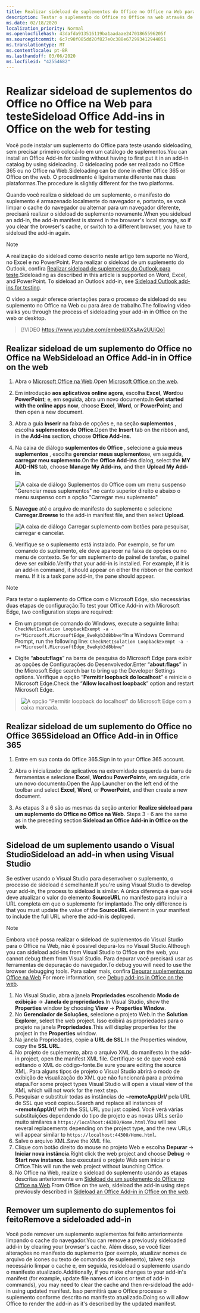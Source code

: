 ```yaml
---
title: Realizar sideload de suplementos do Office no Office na Web para teste
description: Testar o suplemento do Office no Office na web através de sideloading
ms.date: 02/18/2020
localization_priority: Normal
ms.openlocfilehash: 43dafda913516119ba1aadaae24701865596205f
ms.sourcegitcommit: 6c7c98f085dd20f827e0c388e672993412944851
ms.translationtype: MT
ms.contentlocale: pt-BR
ms.lasthandoff: 03/06/2020
ms.locfileid: "42554682"
---
```

# <a name="sideload-office-add-ins-in-office-on-the-web-for-testing"></a><span data-ttu-id="181eb-103">Realizar sideload de suplementos do Office no Office na Web para teste</span><span class="sxs-lookup"><span data-stu-id="181eb-103">Sideload Office Add-ins in Office on the web for testing</span></span>

<span data-ttu-id="181eb-104">Você pode instalar um suplemento do Office para teste usando sideloading, sem precisar primeiro colocá-lo em um catálogo de suplementos.</span><span class="sxs-lookup"><span data-stu-id="181eb-104">You can install an Office Add-in for testing without having to first put it in an add-in catalog by using sideloading.</span></span> <span data-ttu-id="181eb-105">O sideloading pode ser realizado no Office 365 ou no Office na Web.</span><span class="sxs-lookup"><span data-stu-id="181eb-105">Sideloading can be done in either Office 365 or Office on the web.</span></span> <span data-ttu-id="181eb-106">O procedimento é ligeiramente diferente nas duas plataformas.</span><span class="sxs-lookup"><span data-stu-id="181eb-106">The procedure is slightly different for the two platforms.</span></span>

<span data-ttu-id="181eb-107">Quando você realiza o sideload de um suplemento, o manifesto do suplemento é armazenado localmente do navegador e, portanto, se você limpar o cache do navegador ou alternar para um navegador diferente, precisará realizar o sideload do suplemento novamente.</span><span class="sxs-lookup"><span data-stu-id="181eb-107">When you sideload an add-in, the add-in manifest is stored in the browser's local storage, so if you clear the browser's cache, or switch to a different browser, you have to sideload the add-in again.</span></span>

> [!NOTE]
> <span data-ttu-id="181eb-p102">A realização do sideload como descrito neste artigo tem suporte no Word, no Excel e no PowerPoint. Para realizar o sideload de um suplemento do Outlook, confira [Realizar sideload de suplementos do Outlook para teste](../outlook/sideload-outlook-add-ins-for-testing.md).</span><span class="sxs-lookup"><span data-stu-id="181eb-p102">Sideloading as described in this article is supported on Word, Excel, and PowerPoint. To sideload an Outlook add-in, see [Sideload Outlook add-ins for testing](../outlook/sideload-outlook-add-ins-for-testing.md).</span></span>

<span data-ttu-id="181eb-110">O vídeo a seguir oferece orientações para o processo de sideload do seu suplemento no Office na Web ou para área de trabalho.</span><span class="sxs-lookup"><span data-stu-id="181eb-110">The following video walks you through the process of sideloading your add-in in Office on the web or desktop.</span></span>

> [!VIDEO https://www.youtube.com/embed/XXsAw2UUiQo]

## <a name="sideload-an-office-add-in-in-office-on-the-web"></a><span data-ttu-id="181eb-111">Realizar sideload de um suplemento do Office no Office na Web</span><span class="sxs-lookup"><span data-stu-id="181eb-111">Sideload an Office Add-in in Office on the web</span></span>

1. <span data-ttu-id="181eb-112">Abra o [Microsoft Office na Web](https://office.live.com/).</span><span class="sxs-lookup"><span data-stu-id="181eb-112">Open [Microsoft Office on the web](https://office.live.com/).</span></span>

2. <span data-ttu-id="181eb-113">Em introdução **aos aplicativos online agora**, escolha **Excel**, **Word**ou **PowerPoint**; e, em seguida, abra um novo documento.</span><span class="sxs-lookup"><span data-stu-id="181eb-113">In **Get started with the online apps now**, choose **Excel**, **Word**, or **PowerPoint**; and then open a new document.</span></span>

3. <span data-ttu-id="181eb-114">Abra a guia **Inserir** na faixa de opções e, na seção **suplementos** , escolha **suplementos do Office**.</span><span class="sxs-lookup"><span data-stu-id="181eb-114">Open the **Insert** tab on the ribbon and, in the **Add-ins** section, choose **Office Add-ins**.</span></span>

4. <span data-ttu-id="181eb-115">Na caixa de diálogo **suplementos do Office** , selecione a guia **meus suplementos** , escolha **gerenciar meus suplementos**e, em seguida, **carregar meu suplemento**.</span><span class="sxs-lookup"><span data-stu-id="181eb-115">On the **Office Add-ins** dialog, select the **MY ADD-INS** tab, choose **Manage My Add-ins**, and then **Upload My Add-in**.</span></span>

    ![A caixa de diálogo Suplementos do Office com um menu suspenso "Gerenciar meus suplementos" no canto superior direito e abaixo o menu suspenso com a opção "Carregar meu suplemento"](../images/office-add-ins-my-account.png)

5. <span data-ttu-id="181eb-117">**Navegue** até o arquivo de manifesto do suplemento e selecione **Carregar**.</span><span class="sxs-lookup"><span data-stu-id="181eb-117">**Browse** to the add-in manifest file, and then select **Upload**.</span></span>

    ![A caixa de diálogo Carregar suplemento com botões para pesquisar, carregar e cancelar.](../images/upload-add-in.png)

6. <span data-ttu-id="181eb-p103">Verifique se o suplemento está instalado. Por exemplo, se for um comando do suplemento, ele deve aparecer na faixa de opções ou no menu de contexto. Se for um suplemento de painel de tarefas, o painel deve ser exibido.</span><span class="sxs-lookup"><span data-stu-id="181eb-p103">Verify that your add-in is installed. For example, if it is an add-in command, it should appear on either the ribbon or the context menu. If it is a task pane add-in, the pane should appear.</span></span>

> [!NOTE]
><span data-ttu-id="181eb-122">Para testar o suplemento do Office com o Microsoft Edge, são necessárias duas etapas de configuração:</span><span class="sxs-lookup"><span data-stu-id="181eb-122">To test your Office Add-in with Microsoft Edge, two configuration steps are required:</span></span> 
>
> - <span data-ttu-id="181eb-123">Em um prompt de comando do Windows, execute a seguinte linha: `CheckNetIsolation LoopbackExempt -a -n="Microsoft.MicrosoftEdge_8wekyb3d8bbwe"`</span><span class="sxs-lookup"><span data-stu-id="181eb-123">In a Windows Command Prompt, run the following line: `CheckNetIsolation LoopbackExempt -a -n="Microsoft.MicrosoftEdge_8wekyb3d8bbwe"`</span></span>
>
> - <span data-ttu-id="181eb-124">Digite “**about:flags**” na barra de pesquisa do Microsoft Edge para exibir as opções de Configurações do Desenvolvedor.</span><span class="sxs-lookup"><span data-stu-id="181eb-124">Enter “**about:flags**” in the Microsoft Edge search bar to bring up the Developer Settings options.</span></span>  <span data-ttu-id="181eb-125">Verifique a opção “**Permitir loopback do localhost**” e reinicie o Microsoft Edge.</span><span class="sxs-lookup"><span data-stu-id="181eb-125">Check the “**Allow localhost loopback**” option and restart Microsoft Edge.</span></span>

>    ![A opção “Permitir loopback do localhost” do Microsoft Edge com a caixa marcada.](../images/allow-localhost-loopback.png)

## <a name="sideload-an-office-add-in-in-office-365"></a><span data-ttu-id="181eb-127">Realizar sideload de um suplemento do Office no Office 365</span><span class="sxs-lookup"><span data-stu-id="181eb-127">Sideload an Office Add-in in Office 365</span></span>

1. <span data-ttu-id="181eb-128">Entre em sua conta do Office 365.</span><span class="sxs-lookup"><span data-stu-id="181eb-128">Sign in to your Office 365 account.</span></span>

2. <span data-ttu-id="181eb-129">Abra o inicializador de aplicativos na extremidade esquerda da barra de ferramentas e selecione **Excel**, **Word**ou **PowerPoint**e, em seguida, crie um novo documento.</span><span class="sxs-lookup"><span data-stu-id="181eb-129">Open the App Launcher on the left end of the toolbar and select **Excel**, **Word**, or **PowerPoint**, and then create a new document.</span></span>

3. <span data-ttu-id="181eb-130">As etapas 3 a 6 são as mesmas da seção anterior **Realize sideload para um suplemento do Office no Office na Web**. </span><span class="sxs-lookup"><span data-stu-id="181eb-130">Steps 3 - 6 are the same as in the preceding section **Sideload an Office Add-in in Office on the web**.</span></span>

## <a name="sideload-an-add-in-when-using-visual-studio"></a><span data-ttu-id="181eb-131">Sideload de um suplemento usando o Visual Studio</span><span class="sxs-lookup"><span data-stu-id="181eb-131">Sideload an add-in when using Visual Studio</span></span>

<span data-ttu-id="181eb-132">Se estiver usando o Visual Studio para desenvolver o suplemento, o processo de sideload é semelhante.</span><span class="sxs-lookup"><span data-stu-id="181eb-132">If you're using Visual Studio to develop your add-in, the process to sideload is similar.</span></span> <span data-ttu-id="181eb-133">A única diferença é que você deve atualizar o valor do elemento **SourceURL** no manifesto para incluir a URL completa em que o suplemento for implantado.</span><span class="sxs-lookup"><span data-stu-id="181eb-133">The only difference is that you must update the value of the **SourceURL** element in your manifest to include the full URL where the add-in is deployed.</span></span>

> [!NOTE]
> <span data-ttu-id="181eb-134">Embora você possa realizar o sideload de suplementos do Visual Studio para o Office na Web, não é possível depurá-los no Visual Studio.</span><span class="sxs-lookup"><span data-stu-id="181eb-134">Although you can sideload add-ins from Visual Studio to Office on the web, you cannot debug them from Visual Studio.</span></span> <span data-ttu-id="181eb-135">Para depurar você precisará usar as ferramentas de depuração do navegador.</span><span class="sxs-lookup"><span data-stu-id="181eb-135">To debug you will need to use the browser debugging tools.</span></span> <span data-ttu-id="181eb-136">Para saber mais, confira [Depurar suplementos no Office na Web](debug-add-ins-in-office-online.md).</span><span class="sxs-lookup"><span data-stu-id="181eb-136">For more information, see [Debug add-ins in Office on the web](debug-add-ins-in-office-online.md).</span></span>

1. <span data-ttu-id="181eb-137">No Visual Studio, abra a janela **Propriedades** escolhendo **Modo de exibição** -> **Janela de propriedades**.</span><span class="sxs-lookup"><span data-stu-id="181eb-137">In Visual Studio, show the **Properties** window by choosing **View** -> **Properties Window**.</span></span>
2. <span data-ttu-id="181eb-138">No **Gerenciador de Soluções**, selecione o projeto Web.</span><span class="sxs-lookup"><span data-stu-id="181eb-138">In the **Solution Explorer**, select the web project.</span></span> <span data-ttu-id="181eb-139">Isso exibirá as propriedades para o projeto na janela **Propriedades**.</span><span class="sxs-lookup"><span data-stu-id="181eb-139">This will display properties for the project in the **Properties** window.</span></span>
3. <span data-ttu-id="181eb-140">Na janela Propriedades, copie a **URL de SSL**.</span><span class="sxs-lookup"><span data-stu-id="181eb-140">In the Properties window, copy the **SSL URL**.</span></span>
4. <span data-ttu-id="181eb-141">No projeto de suplemento, abra o arquivo XML do manifesto.</span><span class="sxs-lookup"><span data-stu-id="181eb-141">In the add-in project, open the manifest XML file.</span></span> <span data-ttu-id="181eb-142">Certifique-se de que você está editando o XML do código-fonte.</span><span class="sxs-lookup"><span data-stu-id="181eb-142">Be sure you are editing the source XML.</span></span> <span data-ttu-id="181eb-143">Para alguns tipos de projeto o Visual Studio abrirá o modo de exibição de visualização do XML que não funcionará para a próxima etapa.</span><span class="sxs-lookup"><span data-stu-id="181eb-143">For some project types Visual Studio will open a visual view of the XML which will not work for the next step.</span></span>
5. <span data-ttu-id="181eb-144">Pesquisar e substituir todas as instâncias de **~remoteAppUrl/** pela URL de SSL que você copiou.</span><span class="sxs-lookup"><span data-stu-id="181eb-144">Search and replace all instances of **~remoteAppUrl/** with the SSL URL you just copied.</span></span> <span data-ttu-id="181eb-145">Você verá várias substituições dependendo do tipo de projeto e as novas URLs serão muito similares a `https://localhost:44300/Home.html`.</span><span class="sxs-lookup"><span data-stu-id="181eb-145">You will see several replacements depending on the project type, and the new URLs will appear similar to `https://localhost:44300/Home.html`.</span></span>
6. <span data-ttu-id="181eb-146">Salve o arquivo XML.</span><span class="sxs-lookup"><span data-stu-id="181eb-146">Save the XML file.</span></span>
7. <span data-ttu-id="181eb-147">Clique com botão direito do mouse no projeto Web e escolha **Depurar** -> **Iniciar nova instância**.</span><span class="sxs-lookup"><span data-stu-id="181eb-147">Right click the web project and choose **Debug** -> **Start new instance**.</span></span> <span data-ttu-id="181eb-148">Isso executará o projeto Web sem iniciar o Office.</span><span class="sxs-lookup"><span data-stu-id="181eb-148">This will run the web project without launching Office.</span></span>
8. <span data-ttu-id="181eb-149">No Office na Web, realize o sideload do suplemento usando as etapas descritas anteriormente em [Sideload de um suplemento do Office no Office na Web](#sideload-an-office-add-in-in-office-on-the-web).</span><span class="sxs-lookup"><span data-stu-id="181eb-149">From Office on the web, sideload the add-in using steps previously described in [Sideload an Office Add-in in Office on the web](#sideload-an-office-add-in-in-office-on-the-web).</span></span>

## <a name="remove-a-sideloaded-add-in"></a><span data-ttu-id="181eb-150">Remover um suplemento do suplementos foi feito</span><span class="sxs-lookup"><span data-stu-id="181eb-150">Remove a sideloaded add-in</span></span>

<span data-ttu-id="181eb-151">Você pode remover um suplemento suplementos foi feito anteriormente limpando o cache do navegador.</span><span class="sxs-lookup"><span data-stu-id="181eb-151">You can remove a previously sideloaded add-in by clearing your browser's cache.</span></span> <span data-ttu-id="181eb-152">Além disso, se você fizer alterações no manifesto do suplemento (por exemplo, atualizar nomes de arquivo de ícones ou texto de comandos de suplemento), talvez seja necessário limpar o cache e, em seguida, resideload o suplemento usando o manifesto atualizado.</span><span class="sxs-lookup"><span data-stu-id="181eb-152">Additionally, if you make changes to your add-in's manifest (for example, update file names of icons or text of add-in commands), you may need to clear the cache and then re-sideload the add-in using updated manifest.</span></span> <span data-ttu-id="181eb-153">Isso permitirá que o Office processe o suplemento conforme descrito no manifesto atualizado.</span><span class="sxs-lookup"><span data-stu-id="181eb-153">Doing so will allow Office to render the add-in as it's described by the updated manifest.</span></span>
